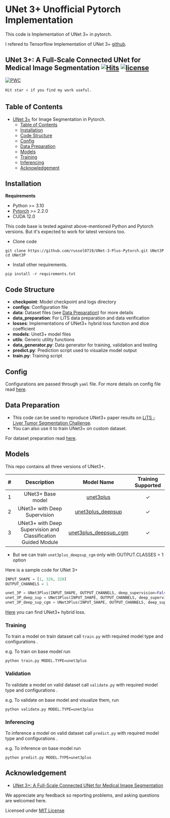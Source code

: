 # UNet 3+ Unofficial Pytorch Implementation

This code is Implementation of UNet 3+ in pytorch.

I refered to Tensorflow Implementation of UNet 3+ [github](https://github.com/hamidriasat/UNet-3-Plus).

## UNet 3+: A Full-Scale Connected UNet for Medical Image Segmentation [![Hits](https://hits.seeyoufarm.com/api/count/incr/badge.svg?url=https%3A%2F%2Fgithub.com%2Fhamidriasat%2FUNet-3-Plus&count_bg=%2379C83D&title_bg=%23555555&icon=sega.svg&icon_color=%23E7E7E7&title=hits&edge_flat=false)](https://hits.seeyoufarm.com) <a href="/LICENSE"><img src="https://img.shields.io/badge/license-MIT-blue.svg" alt="license" /></a>

<!-- https://hits.seeyoufarm.com/ -->

[![PWC](https://img.shields.io/endpoint.svg?url=https://paperswithcode.com/badge/unet-3-a-full-scale-connected-unet-for/medical-image-segmentation-on-lits2017)](https://paperswithcode.com/sota/medical-image-segmentation-on-lits2017?p=unet-3-a-full-scale-connected-unet-for)

`Hit star ⭐ if you find my work useful.`

## Table of Contents

-   [UNet 3+](https://arxiv.org/abs/2004.08790) for Image Segmentation in Pytorch.
    -   [Table of Contents](#table-of-contents)
    -   [Installation](#installation)
    -   [Code Structure](#code-structure)
    -   [Config](#config)
    -   [Data Preparation](#data-preparation)
    -   [Models](#models)
    -   [Training](#training)
    -   [Inferencing](#inferencing)
    -   [Acknowledgement](#acknowledgement)

## Installation

**Requirements**

-   Python >= 3.10
-   [Pytorch](https://pytorch.org/get-started/locally/) >= 2.2.0
-   CUDA 12.0

This code base is tested against above-mentioned Python and Pytorch versions. But it's expected to work for latest
versions too.

-   Clone code

```
git clone https://github.com/russel0719/UNet-3-Plus-Pytorch.git UNet3P
cd UNet3P
```

-   Install other requirements.

```
pip install -r requirements.txt
```

## Code Structure

-   **checkpoint**: Model checkpoint and logs directory
-   **configs**: Configuration file
-   **data**: Dataset files (see [Data Preparation](#data-preparation)) for more details
-   **data_preparation**: For LiTS data preparation and data verification
-   **losses**: Implementations of UNet3+ hybrid loss function and dice coefficient
-   **models**: Unet3+ model files
-   **utils**: Generic utility functions
-   **data_generator.py**: Data generator for training, validation and testing
-   **predict.py**: Prediction script used to visualize model output
-   **train.py**: Training script

## Config

Configurations are passed through `yaml` file. For more details on config file read [here](/configs/).

## Data Preparation

-   This code can be used to reproduce UNet3+ paper results
    on [LiTS - Liver Tumor Segmentation Challenge](https://competitions.codalab.org/competitions/15595).
-   You can also use it to train UNet3+ on custom dataset.

For dataset preparation read [here](/data_preparation/README.md).

## Models

This repo contains all three versions of UNet3+.

[//]: # "https://stackoverflow.com/questions/47344571/how-to-draw-checkbox-or-tick-mark-in-github-markdown-table"

| #   |                          Description                          |                  Model Name                   | Training Supported |
| :-- | :-----------------------------------------------------------: | :-------------------------------------------: | :----------------: |
| 1   |                       UNet3+ Base model                       |       [unet3plus](/models/unet3plus.py)       |      &check;       |
| 2   |                 UNet3+ with Deep Supervision                  |   [unet3plus_deepsup](/models/unet3plus.py)   |      &check;       |
| 3   | UNet3+ with Deep Supervision and Classification Guided Module | [unet3plus_deepsup_cgm](/models/unet3plus.py) |      &check;       |

-   But we can train `unet3plus_deepsup_cgm` only with OUTPUT.CLASSES = 1 option

Here is a sample code for UNet 3+

```python
INPUT_SHAPE = [1, 320, 320]
OUTPUT_CHANNELS = 1

unet_3P = UNet3Plus(INPUT_SHAPE, OUTPUT_CHANNELS, deep_supervision=False, CGM=False)
unet_3P_deep_sup = UNet3Plus(INPUT_SHAPE, OUTPUT_CHANNELS, deep_supervision=True, CGM=False)
unet_3P_deep_sup_cgm = UNet3Plus(INPUT_SHAPE, OUTPUT_CHANNELS, deep_supervision=True, CGM=True)
```

[Here](/losses/unet_loss.py) you can find UNet3+ hybrid loss.

### Training

To train a model on train dataset call `train.py` with required model type and configurations .

e.g. To train on base model run

```
python train.py MODEL.TYPE=unet3plus
```

### Validation

To validate a model on valid dataset call `validate.py` with required model type and configurations .

e.g. To validate on base model and visualize them, run

```
python validate.py MODEL.TYPE=unet3plus
```

### Inferencing

To inference a model on valid dataset call `predict.py` with required model type and configurations .

e.g. To inference on base model run

```
python predict.py MODEL.TYPE=unet3plus
```

## Acknowledgement

-   [UNet 3+: A Full-Scale Connected UNet for Medical Image Segmentation](https://arxiv.org/abs/2004.08790)

We appreciate any feedback so reporting problems, and asking questions are welcomed here.

Licensed under [MIT License](LICENSE)
